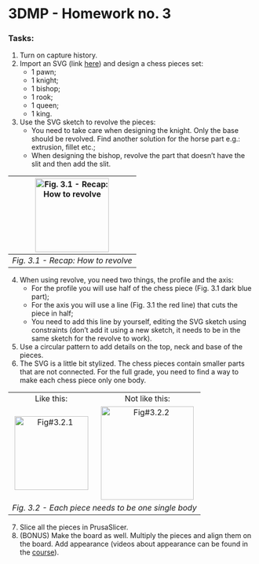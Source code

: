 # 3DMP -  Homework no. 3

### Tasks:
1. Turn on capture history.
2. Import an SVG (link [here](https://drive.google.com/drive/folders/1hP3PDJ7wgEmkW3Iuby4fesoqEDkGd0BF)) and design a chess pieces set: 
   - 1 pawn;
   - 1 knight;
   - 1 bishop;
   - 1 rook;
   - 1 queen;
   - 1 king.
3. Use the SVG sketch to revolve the pieces: 
   - You need to take care when designing the knight. Only the base should be revolved. Find another solution for the horse part e.g.: extrusion, fillet etc.;
   - When designing the bishop, revolve the part that doesn’t have the slit and then add the slit.

| <img src="https://github.com/Burdun/3DMP_private/blob/main/readme_images/Fig%233.1.png" width=150 title="Fig. 3.1 - Recap: How to revolve"> |
| :--------------------------------: |
| *Fig. 3.1 - Recap: How to revolve* |

4. When using revolve, you need two things, the profile and the axis:
   - For the profile you will use half of the chess piece (Fig. 3.1 dark blue part);
   - For the axis you will use a line (Fig. 3.1 the red line) that cuts the piece in half;
   - You need to add this line by yourself, editing the SVG sketch using constraints (don’t add it using a new sketch, it needs to be in the same sketch for the revolve to work).
5. Use a circular pattern to add details on the top, neck and base of the pieces.
6. The SVG is a little bit stylized. The chess pieces contain smaller parts that are not connected. For the full grade, you need to find a way to make each chess piece only one body.

<table>
    <tbody>
        <tr>
            <td rowspan align="center" valign="center">Like this:</td>
            <td rowspan align="center" valign="center">Not like this:</td>
        </tr>
        <tr>
            <td align="center" valign="center"><img src="https://github.com/Burdun/3DMP_private/blob/main/readme_images/Fig%233.2.1.png" align="center" width=150 title="Fig#3.2.1"></td>
            <td align="center" valign="center"><img src="https://github.com/Burdun/3DMP_private/blob/main/readme_images/Fig%233.2.2.png" align="center" width=189.4 title="Fig#3.2.2"/></td>
        </tr>
        <tr>
            <td colspan=2 align="center" valign="center"><i>Fig. 3.2 - Each piece needs to be one single body</i></td>
        </tr>      
    </tbody>
</table>

7. Slice all the pieces in PrusaSlicer. 
8. (BONUS) Make the board as well. Multiply the pieces and align them on the board. Add appearance (videos about appearance can be found in the [course](https://www.youtube.com/playlist?list=PLFglUCrrcNc8-yT_D4yHQ1Xn0mK7rZQo1)).
